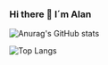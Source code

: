 



### Hi there 👋 I´m Alan

<!--
**alanLazaro-bot/alanLazaro-bot** is a ✨ _special_ ✨ repository because its `README.md` (this file) appears on your GitHub profile.



- 🔭 I’m currently working on my skills as a Full Stack Developer
- 🌱 I’m currently learning ...
*HTML
*CSS
*JavaScript
*
- 👯 I’m looking to collaborate on ...
- 🤔 I’m looking for help with ...
- 💬 Ask me about ...
- 📫 How to reach me: ...
- 😄 Pronouns: ...
- ⚡ Fun fact: ...
-->


![Anurag's GitHub stats](https://github-readme-stats.vercel.app/api?username=alanLazaro-bot&show_icons=true&theme=radical)

![Top Langs](https://github-readme-stats.vercel.app/api/top-langs/?username=alanLazaro-bot&layout=compact&theme=radical)



